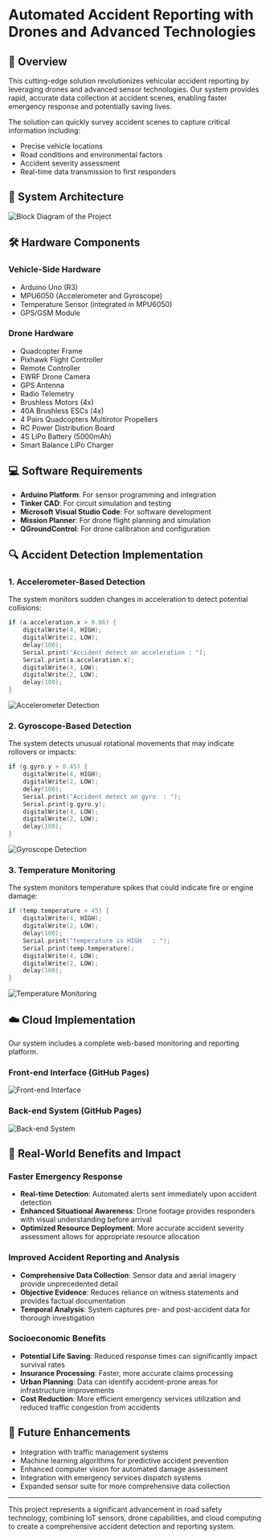 # Automated Accident Reporting with Drones and Advanced Technologies

## 🚨 Overview
This cutting-edge solution revolutionizes vehicular accident reporting by leveraging drones and advanced sensor technologies. Our system provides rapid, accurate data collection at accident scenes, enabling faster emergency response and potentially saving lives.

The solution can quickly survey accident scenes to capture critical information including:
- Precise vehicle locations
- Road conditions and environmental factors
- Accident severity assessment
- Real-time data transmission to first responders

## 🔄 System Architecture
![Block Diagram of the Project](https://img001.prntscr.com/file/img001/qhsreyFZTXC3yQcBY01kug.png)

## 🛠️ Hardware Components
### Vehicle-Side Hardware
- Arduino Uno (R3)
- MPU6050 (Accelerometer and Gyroscope)
- Temperature Sensor (integrated in MPU6050)
- GPS/GSM Module

### Drone Hardware
- Quadcopter Frame
- Pixhawk Flight Controller
- Remote Controller
- EWRF Drone Camera
- GPS Antenna
- Radio Telemetry
- Brushless Motors (4x)
- 40A Brushless ESCs (4x)
- 4 Pairs Quadcopters Multirotor Propellers
- RC Power Distribution Board
- 4S LiPo Battery (5000mAh)
- Smart Balance LiPo Charger

## 💻 Software Requirements
- **Arduino Platform**: For sensor programming and integration
- **Tinker CAD**: For circuit simulation and testing
- **Microsoft Visual Studio Code**: For software development
- **Mission Planner**: For drone flight planning and simulation
- **QGroundControl**: For drone calibration and configuration

## 🔍 Accident Detection Implementation

### 1. Accelerometer-Based Detection
The system monitors sudden changes in acceleration to detect potential collisions:

```cpp
if (a.acceleration.x > 0.06) { 
    digitalWrite(4, HIGH);
    digitalWrite(2, LOW); 
    delay(100);
    Serial.print("Accident detect on acceleration : "); 
    Serial.print(a.acceleration.x);                    
    digitalWrite(4, LOW);
    digitalWrite(2, LOW);  
    delay(100);
}
```

![Accelerometer Detection](https://img001.prntscr.com/file/img001/8LoVwwFRTzOrRGZwK_exgg.png)

### 2. Gyroscope-Based Detection
The system detects unusual rotational movements that may indicate rollovers or impacts:

```cpp
if (g.gyro.y > 0.45) { 
    digitalWrite(4, HIGH);
    digitalWrite(2, LOW); 
    delay(100);
    Serial.print("Accident detect on gyro  : "); 
    Serial.print(g.gyro.y);                    
    digitalWrite(4, LOW);
    digitalWrite(2, LOW);  
    delay(100);
}
```

![Gyroscope Detection](https://img001.prntscr.com/file/img001/GRhQyPLESw6kxD3F0_3fJQ.png)

### 3. Temperature Monitoring
The system monitors temperature spikes that could indicate fire or engine damage:

```cpp
if (temp.temperature > 45) { 
    digitalWrite(4, HIGH);
    digitalWrite(2, LOW); 
    delay(100);
    Serial.print("temperature is HIGH   : "); 
    Serial.print(temp.temperature);                    
    digitalWrite(4, LOW);
    digitalWrite(2, LOW);  
    delay(100);
}
```

![Temperature Monitoring](https://img001.prntscr.com/file/img001/7QWsx3l3QdeilpaXLUOuYg.png)

## ☁️ Cloud Implementation
Our system includes a complete web-based monitoring and reporting platform.

### Front-end Interface (GitHub Pages)
![Front-end Interface](https://img001.prntscr.com/file/img001/ShpI3edLSVKgu5-Ut5p0sg.png)

### Back-end System (GitHub Pages)
![Back-end System](https://img001.prntscr.com/file/img001/2oWur0Y-SKOqoCYATWw5TQ.png)

## 🌟 Real-World Benefits and Impact

### Faster Emergency Response
- **Real-time Detection**: Automated alerts sent immediately upon accident detection
- **Enhanced Situational Awareness**: Drone footage provides responders with visual understanding before arrival
- **Optimized Resource Deployment**: More accurate accident severity assessment allows for appropriate resource allocation

### Improved Accident Reporting and Analysis
- **Comprehensive Data Collection**: Sensor data and aerial imagery provide unprecedented detail
- **Objective Evidence**: Reduces reliance on witness statements and provides factual documentation
- **Temporal Analysis**: System captures pre- and post-accident data for thorough investigation

### Socioeconomic Benefits
- **Potential Life Saving**: Reduced response times can significantly impact survival rates
- **Insurance Processing**: Faster, more accurate claims processing
- **Urban Planning**: Data can identify accident-prone areas for infrastructure improvements
- **Cost Reduction**: More efficient emergency services utilization and reduced traffic congestion from accidents

## 🚀 Future Enhancements
- Integration with traffic management systems
- Machine learning algorithms for predictive accident prevention
- Enhanced computer vision for automated damage assessment
- Integration with emergency services dispatch systems
- Expanded sensor suite for more comprehensive data collection

---

This project represents a significant advancement in road safety technology, combining IoT sensors, drone capabilities, and cloud computing to create a comprehensive accident detection and reporting system.
